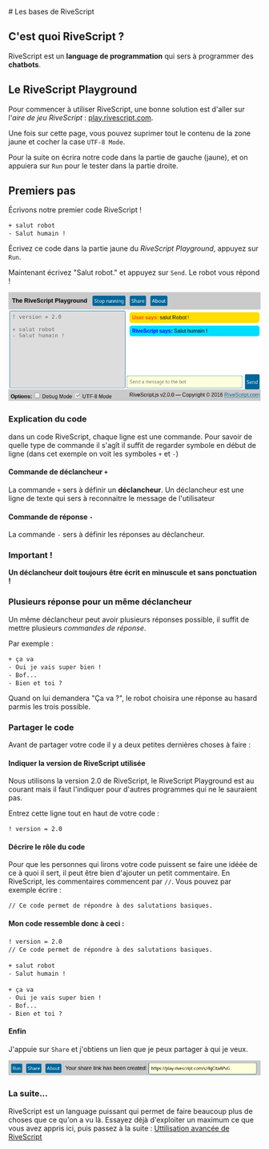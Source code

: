 # Les bases de RiveScript

## C'est quoi RiveScript ?

RiveScript est un **language de programmation** qui sers à programmer des **chatbots**.

## Le RiveScript Playground

Pour commencer à utiliser RiveScript, une bonne solution est d'aller sur l'*aire de jeu RiveScript* : [play.rivescript.com](http://play.rivescript.com).

Une fois sur cette page, vous pouvez suprimer tout le contenu de la zone jaune et cocher la case `UTF-8 Mode`.

Pour la suite on écrira notre code dans la partie de gauche (jaune), et on appuiera sur `Run` pour le tester dans la partie droite.

## Premiers pas

Écrivons notre premier code RiveScript !

```
+ salut robot
- Salut humain !
```

Écrivez ce code dans la partie jaune du *RiveScript Playground*, appuyez sur `Run`.

Maintenant écrivez "Salut robot." et appuyez sur `Send`. Le robot vous répond !

![](img/cde1.png)

### Explication du code

dans un code RiveScript, chaque ligne est une commande. Pour savoir de quelle type de commande il s'agît il suffit de regarder symbole en début de ligne (dans cet exemple on voit les symboles `+` et `-`)

#### Commande de déclancheur `+`
La commande `+` sers à définir un **déclancheur**. Un déclancheur est une ligne de texte qui sers à reconnaitre le message de l'utilisateur

#### Commande de réponse `-`
La commande `-` sers à définir les réponses au déclancheur.

### Important !

**Un déclancheur doit toujours être écrit en minuscule et sans ponctuation !**

### Plusieurs réponse pour un même déclancheur

Un même déclancheur peut avoir plusieurs réponses possible, il suffit de mettre plusieurs *commandes de réponse*.

Par exemple :
```
+ ça va
- Oui je vais super bien !
- Bof...
- Bien et toi ?
```

Quand on lui demandera "Ça va ?", le robot choisira une réponse au hasard parmis les trois possible.

### Partager le code

Avant de partager votre code il y a deux petites dernières choses à faire :

#### Indiquer la version de RiveScript utilisée

Nous utilisons la version 2.0 de RiveScript, le RiveScript Playground est au courant mais il faut l'indiquer pour d'autres programmes qui ne le sauraient pas.

Entrez cette ligne tout en haut de votre code :
```
! version = 2.0
```

#### Décrire le rôle du code

Pour que les personnes qui lirons votre code puissent se faire une idéée de ce à quoi il sert, il peut être bien d'ajouter un petit commentaire. En RiveScript, les commentaires commencent par `//`. Vous pouvez par exemple écrire :

```
// Ce code permet de répondre à des salutations basiques.
```

#### Mon code ressemble donc à ceci :

```
! version = 2.0
// Ce code permet de répondre à des salutations basiques.

+ salut robot
- Salut humain !

+ ça va
- Oui je vais super bien !
- Bof...
- Bien et toi ?
```

#### Enfin

J'appuie sur `Share` et j'obtiens un lien que je peux partager à qui je veux.

![](img/cde2.png)

### La suite...

RiveScript est un language puissant qui permet de faire beaucoup plus de choses que ce qu'on a vu là. Essayez déjà d'exploiter un maximum ce que vous avez appris ici, puis passez à la suite : [Uttilisation avancée de RiveScript](rivescript-avance.html)